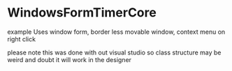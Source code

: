 # WindowsFormTimerCore
example Uses window form, border less movable window, context menu on right click 


please note this was done with out visual studio so class structure may be weird and doubt it will work in the designer
